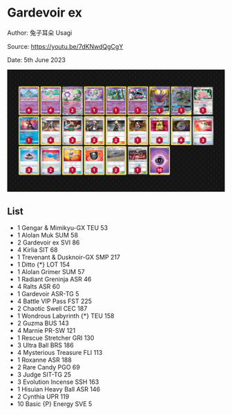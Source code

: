 # Gardevoir ex

Author: 兔子耳朵 Usagi

Source: <https://youtu.be/7dKNwdQgCgY>

Date: 5th June 2023

![decklist](../../images/SVI/Gardevoir%20ex/1-%20Gardevoir%20ex.png)

## List

* 1 Gengar & Mimikyu-GX TEU 53
* 1 Alolan Muk SUM 58
* 2 Gardevoir ex SVI 86
* 4 Kirlia SIT 68
* 1 Trevenant & Dusknoir-GX SMP 217
* 1 Ditto {*} LOT 154
* 1 Alolan Grimer SUM 57
* 1 Radiant Greninja ASR 46
* 4 Ralts ASR 60
* 1 Gardevoir ASR-TG 5
* 4 Battle VIP Pass FST 225
* 2 Chaotic Swell CEC 187
* 1 Wondrous Labyrinth {*} TEU 158
* 2 Guzma BUS 143
* 4 Marnie PR-SW 121
* 1 Rescue Stretcher GRI 130
* 3 Ultra Ball BRS 186
* 4 Mysterious Treasure FLI 113
* 1 Roxanne ASR 188
* 2 Rare Candy PGO 69
* 3 Judge SIT-TG 25
* 3 Evolution Incense SSH 163
* 1 Hisuian Heavy Ball ASR 146
* 2 Cynthia UPR 119
* 10 Basic {P} Energy SVE 5
